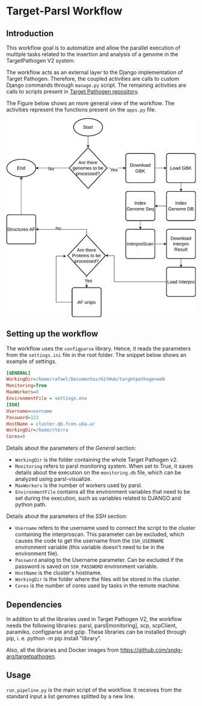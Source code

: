 # Target-Parsl Workflow

## Introduction

This workflow goal is to automatize and allow the parallel execution of multiple tasks related to the insertion and analysis of a genome in the TargetPathogen V2 system.

The workflow acts as an external layer to the Django implementation of Target Pathogen. Therefore, the coupled activities are calls to custom Django commands through ``manage.py`` script. The remaining activities are calls to scripts present in [Target Pathogen repository](https://github.com/sndg-arg/targetpathogen).

The Figure below shows an more general view of the workflow. The activities represent the functions present on the ``apps.py`` file.

![Workflow scheme](docs/parsl_target.png)

## Setting up the workflow

The workflow uses the ``configparse`` library. Hence, it reads the parameters from the ``settings.ini`` file in the root folder. The snippet below shows an example of settings.

```INI
[GENERAL]
WorkingDir=/home/rafael/Documentos/GitHub/targetpathogenweb
Monitoring=True
MaxWorkers=8
EnvironmentFile = settings.env
[SSH]
Username=username
Password=123
HostName = cluster.qb.fcen.uba.ar
WorkingDir=/home/rterra
Cores=8
```

Details about the parameters of the *General* section:

* ``WorkingDir`` is the folder containing the whole Target Pathogen v2.
* ``Monitoring`` refers to parsl monitoring system. When set to True, it saves details about the execution on the ``monitoring.db`` file, which can be analyzed using parsl-visualize.
* ``MaxWorkers`` is the number of workers used by parsl.
* ``EnvironmentFile`` contains all the environment variables that need to be set during the execution, such as variables related to DJANGO and python path.

Details about the parameters of the *SSH* section:

* ``Username`` refers to the username used to connect the script to the cluster containing the interproscan. This parameter can be excluded, which causes the code to get the username from the ``SSH_USERNAME`` environment variable (this variable doesn't need to be in the environment file).
* ``Password`` analog to the Username parameter. Can be excluded if the password is saved on ``SSH_PASSWORD`` environment variable.
* ``HostName`` is the cluster's hostname.
* ``WorkingDir`` is the folder where the files will be stored in the cluster.
* ``Cores`` is the number of cores used by tasks in the remote machine.

## Dependencies

In addition to all the libraries used in Target Pathogen V2, the workflow needs the following libraries: parsl, parsl[monitoring], scp, scpClient, paramiko, configparse and gzip. These libraries can be installed through pip, i. e. python -m pip install "library".

Also, all the libraries and Docker images from https://github.com/sndg-arg/targetpathogen.
## Usage

``run_pipeline.py`` is the main script of the workflow. It receives from the standard input a list genomes splitted by a new line.

